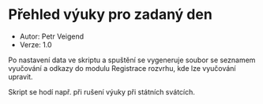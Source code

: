 # Přehled výuky pro zadaný den
* Autor: Petr Veigend
* Verze: 1.0

Po nastavení data ve skriptu a spuštění se vygeneruje soubor se seznamem vyučování a odkazy do modulu Registrace rozvrhu, kde lze vyučování upravit. 

Skript se hodí např. při rušení výuky při státních svátcích.
